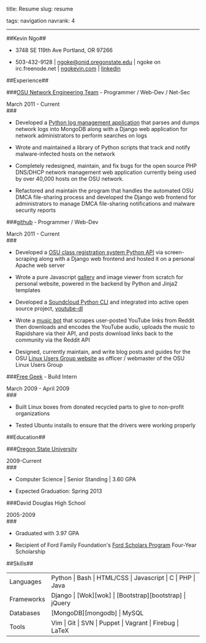 title: Resume
slug: resume

tags: navigation
navrank: 4

---

<div id="resume">

##Kevin Ngo##
- 3748 SE 119th Ave Portland, OR 97266

- 503-432-9128 | ngoke@onid.oregonstate.edu | ngoke on irc.freenode.net |
[ngokevin.com](http://ngokevin.com) | [linkedin](http://www.linkedin.com/pub/kevin-ngo/42/576/b5a)

##Experience##

###<a class="job" href="http://oregonstate.edu/net">OSU Network Engineering Team</a>&nbsp;- Programmer / Web-Dev / Net-Sec <div class="date">March 2011 - Current</div>###

- Developed a [Python log management application][netshed] that parses and dumps network
  logs into MongoDB along with a Django web application for network
administrators to perform searches on logs

- Wrote and maintained a library of Python scripts that track and notify
  malware-infected hosts on the network

- Completely redesigned, maintain, and fix bugs for the open source PHP
  DNS/DHCP network management web application currently being used by over
40,000 hosts on the OSU network.

- Refactored and maintain the program that handles the automated OSU DMCA
  file-sharing process and developed the Django web frontend for administrators
to manage DMCA file-sharing notifications and malware security reports

[netshed]:http://github.com/ngokevin/netshed

###<a class="job" href="http://github.com/ngokevin">github</a>&nbsp;- Programmer / Web-Dev <div class="date">March 2011 - Current</div>###

- Developed a [OSU class registration system Python API][reglib] via
  screen-scraping along with a Django web frontend and hosted it on a personal
Apache web server

- Wrote a pure Javascript [gallery](/gallery) and image viewer from scratch for
  personal website, powered in the backend by Python and Jinja2 templates

- Developed a [Soundcloud Python CLI][soundcloud] and integrated into active
  open source project, [youtube-dl][youtube-dl]

- Wrote a [music bot][prestobot] that scrapes user-posted YouTube links from Reddit then
  downloads and encodes the YouTube audio, uploads the music to Rapidshare via
their API, and posts download links back to the community via the Reddit API

- Designed, currently maintain, and write blog posts and guides for the OSU
  [Linux Users Group website](http://lug.oregonstate.edu) as officer /
webmaster of the OSU Linux Users Group

[reglib]:http://github.com/ngokevin/reglib
[soundcloud]:http://github.com/ngokevin/soundcloud-dl
[prestobot]:http://www.reddit.com/r/listentothis/comments/l3j5w/prestobot_20111006_download_link_for_todays/
[youtube-dl]:http://github.com/rg3/youtube-dl

###<a class="job" href="http://freegeek.org">Free Geek</a>&nbsp;- Build Intern <div class="date">March 2009 - April 2009</div>###

- Built Linux boxes from donated recycled parts to give to non-profit organizations

- Tested Ubuntu installs to ensure that the drivers were working properly

##Education##


###<a href="http://eecs.oregonstate.edu/">Oregon State University</a> <div class="date">2009-Current</div>###

- Computer Science | Senior Standing | 3.60 GPA

- Expected Graduation: Spring 2013

###David Douglas High School <div class="date">2005-2009</div>###

- Graduated with 3.97 GPA

- Recipient of Ford Family Foundation's [Ford Scholars Program][ford] Four-Year Scholarship

##Skills##
<table>
    <tr><td>Languages</td><td>Python | Bash | HTML/CSS | Javascript | C | PHP | Java </td></tr>
    <tr><td>Frameworks</td><td>Django | [Wok][wok] | [Bootstrap][bootstrap] | jQuery</td></tr>
    <tr><td>Databases</td><td>[MongoDB][mongodb] | MySQL</td></tr>
    <tr><td>Tools</td><td>Vim | Git | SVN | Puppet | Vagrant | Firebug | LaTeX</td></tr>
</table>

[ford]:http://www.tfff.org/ScholarshipPrograms/FordScholarsProgram/OregonFordScholars/tabid/65/Default.aspx
[mongodb]:http://mongodb.org
[wok]:http://github.com/mythmon/wok
[bootstrap]:http://twitter.github.com/bootstrap

</div>

